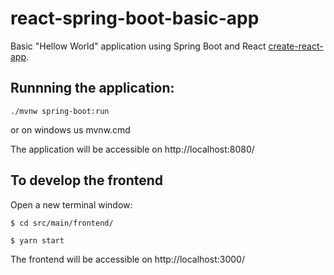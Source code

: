 # react-spring-boot-basic-app

Basic "Hellow World" application using Spring Boot and React [create-react-app](https://github.com/facebookincubator/create-react-app).

## Runnning the application:
``./mvnw spring-boot:run ``

or on windows us mvnw.cmd

The application will be accessible on http://localhost:8080/

## To develop the frontend
Open a new terminal window:

``$ cd src/main/frontend/``

``$ yarn start``

The frontend will be accessible on http://localhost:3000/
